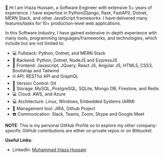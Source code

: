 👋 Hi I am Irtaza Hussain, a Software Engineer with extensive 5+ years of experience. I have expertise in Python(Django, flask, FastAPI), Dotnet, MERN Stack, and other JavaScript frameworks. I have delivered many features/tasks for 10+ production-level web applications.

In this Software Industry, I have gained extensive in-depth experience with many tools, programming languages/frameworks, and technologies, which include but are not limited to:

- 💻 Fullstack: Python, Dotnet, and MERN Stack
- 🤖 Backend: Python, Dotnet, NodeJS and ExpressJS
- 🎨 Frontend: Javascript, JQuery, React JS, Angular JS, HTML5, CSS3, Bootstrap and Tailwind
- ⛓️ API: RESTful API and GraphQL
- 🔗 Version Control: Git
- 💾 Storage: MySQL, PostgreSQL, SQLite, Mongo DB, Firestore, and Redis
- 💻 Cloud: AWS, and Azure
- 💻 Architecture: Linux, Windows, Embedded Systems (ARM)
- 🔭 Management tool: JIRA, Github Project
- ☎️ Communication: Slack, Teams, Zoom, Skype and Google Meet

**NOTE**: This is my personal GitHub Profile so to explore my other company-specific GitHub contributions are either on private repos or on Bitbucket.

**Useful Links**:
 - LinkedIn: [Muhammad Irtaza Hussain](https://www.linkedin.com/in/mihussain1/)
